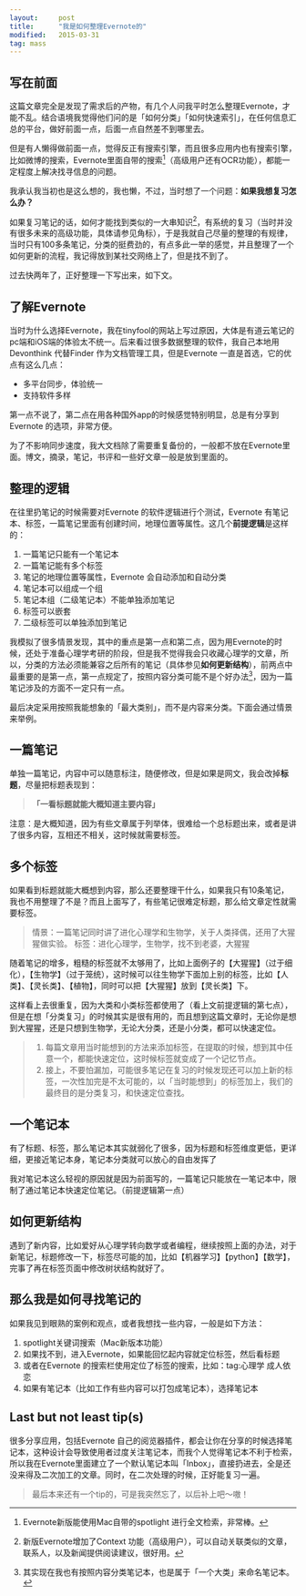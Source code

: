 ```yaml
---
layout:     post
title:      "我是如何整理Evernote的"
modified:   2015-03-31
tag: mass
---
```


## 写在前面

这篇文章完全是发现了需求后的产物，有几个人问我平时怎么整理Evernote，才能不乱。结合语境我觉得他们问的是「如何分类」「如何快速索引」，在任何信息汇总的平台，做好前面一点，后面一点自然差不到哪里去。

但是有人懒得做前面一点，觉得反正有搜索引擎，而且很多应用内也有搜索引擎，比如微博的搜索，Evernote里面自带的搜索[^1]（高级用户还有OCR功能），都能一定程度上解决找寻信息的问题。

[^1]: Evernote新版能使用Mac自带的spotlight 进行全文检索，非常棒。

我承认我当初也是这么想的，我也懒，不过，当时想了一个问题：**如果我想复习怎么办？**

如果复习笔记的话，如何才能找到类似的一大串知识[^2]，有系统的复习（当时并没有很多未来的高级功能，具体请参见角标），于是我就自己尽量的整理的有规律，当时只有100多条笔记，分类的挺费劲的，有点多此一举的感觉，并且整理了一个如何更新的流程，我记得放到某社交网络上了，但是找不到了。

[^2]: 新版Evernote增加了Context 功能（高级用户），可以自动关联类似的文章，联系人，以及新闻提供阅读建议，很好用。

过去快两年了，正好整理一下写出来，如下文。

## 了解Evernote
当时为什么选择Evernote，我在tinyfool的网站上写过原因，大体是有道云笔记的pc端和iOS端的体验太不统一。后来看过很多数据整理的软件，我自己本地用Devonthink 代替Finder 作为文档管理工具，但是Evernote 一直是首选，它的优点有这么几点：

- 多平台同步，体验统一
- 支持软件多样

第一点不说了，第二点在用各种国外app的时候感觉特别明显，总是有分享到Evernote 的选项，非常方便。

为了不影响同步速度，我大文档除了需要重复备份的，一般都不放在Evernote里面。博文，摘录，笔记，书评和一些好文章一般是放到里面的。

## 整理的逻辑

在往里扔笔记的时候需要对Evernote 的软件逻辑进行个测试，Evernote 有笔记本、标签，一篇笔记里面有创建时间，地理位置等属性。这几个**前提逻辑**是这样的：

1. 一篇笔记只能有一个笔记本
2. 一篇笔记能有多个标签
3. 笔记的地理位置等属性，Evernote 会自动添加和自动分类
4. 笔记本可以组成一个组
5. 笔记本组（二级笔记本）不能单独添加笔记
6. 标签可以嵌套
7. 二级标签可以单独添加到笔记

我模拟了很多情景发现，其中的重点是第一点和第二点，因为用Evernote的时候，还处于准备心理学考研的阶段，但是我不觉得我会只收藏心理学的文章，所以，分类的方法必须能兼容之后所有的笔记（具体参见**如何更新结构**），前两点中最重要的是第一点，第一点规定了，按照内容分类可能不是个好办法[^3]，因为一篇笔记涉及的方面不一定只有一点。

最后决定采用按照我能想象的「最大类别」，而不是内容来分类。下面会通过情景来举例。

[^3]: 其实现在我也有按照内容分类笔记本，也是属于「一个大类」来命名笔记本。

## 一篇笔记
单独一篇笔记，内容中可以随意标注，随便修改，但是如果是网文，我会改掉**标题**，尽量把标题表现到：
>**「一看标题就能大概知道主要内容」**

注意：是大概知道，因为有些文章属于列举体，很难给一个总标题出来，或者是讲了很多内容，互相还不相关，这时候就需要标签。

## 多个标签
如果看到标题就能大概想到内容，那么还要整理干什么，如果我只有10条笔记，我也不用整理了不是？而且上面写了，有些笔记很难定标题，那么给文章定性就需要标签。
>情景：一篇笔记同时讲了进化心理学和生物学，关于人类择偶，还用了大猩猩做实验。
>标签：进化心理学，生物学，找不到老婆，大猩猩

随着笔记的增多，粗糙的标签就不太够用了，比如上面例子的【大猩猩】（过于细化），【生物学】（过于笼统），这时候可以往生物学下面加上别的标签，比如【人类】、【灵长类】、【植物】，同时可以把【大猩猩】放到【灵长类】下。

这样看上去很重复，因为大类和小类标签都使用了（看上文前提逻辑的第七点），但是在想「分类复习」的时候其实是很有用的，而且想到这篇文章时，无论你是想到大猩猩，还是只想到生物学，无论大分类，还是小分类，都可以快速定位。

>1. 每篇文章用当时能想到的方法来添加标签，在提取的时候，想到其中任意一个，都能快速定位，这时候标签就变成了一个记忆节点。
>2. 接上，不要怕漏加，可能很多笔记在复习的时候发现还可以加上新的标签，一次性加完是不太可能的，以「当时能想到」的标签加上，我们的最终目的是分类复习，和快速定位查找。

## 一个笔记本
有了标题、标签，那么笔记本其实就弱化了很多，因为标题和标签维度更低，更详细，更接近笔记本身，笔记本分类就可以放心的自由发挥了

我对笔记本这么轻视的原因就是因为前面写的，一篇笔记只能放在一笔记本中，限制了通过笔记本快速定位笔记。（前提逻辑第一点）

## 如何更新结构
遇到了新内容，比如爱好从心理学转向数学或者编程，继续按照上面的办法，对于新笔记，标题修改一下，标签尽可能的加，比如【机器学习】【python】【数学】，完事了再在标签页面中修改树状结构就好了。

## 那么我是如何寻找笔记的
如果我见到眼熟的案例和观点，或者我想找一些内容，一般是如下方法：

1. spotlight关键词搜索（Mac新版本功能）
2. 如果找不到，进入Evernote，如果能回忆起内容就定位标签，然后看标题
3. 或者在Evernote 的搜索栏使用定位了标签的搜索，比如：tag:心理学 成人依恋
4. 如果有笔记本（比如工作有些内容可以打包成笔记本），选择笔记本

## Last but not least tip(s)
很多分享应用，包括Evernote 自己的阅览器插件，都会让你在分享的时候选择笔记本，这种设计会导致使用者过度关注笔记本，而我个人觉得笔记本不利于检索，所以我在Evernote里面建立了一个默认笔记本叫「Inbox」，直接扔进去，全是还没来得及二次加工的文章。同时，在二次处理的时候，正好能复习一遍。

>最后本来还有一个tip的，可是我突然忘了，以后补上吧～嗷！

